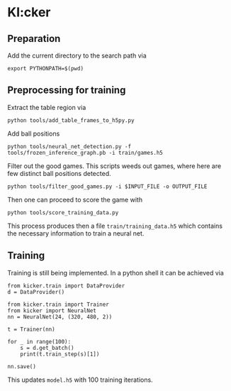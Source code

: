 # KI:cker
## Preparation

Add the current directory to the search path via
```
export PYTHONPATH=$(pwd)
``` 

## Preprocessing for training

Extract the table region via
```
python tools/add_table_frames_to_h5py.py
```
Add ball positions
```
python tools/neural_net_detection.py -f tools/frozen_inference_graph.pb -i train/games.h5
```
Filter out the good games. This scripts weeds out games, where here are few distinct ball positions detected.
```
python tools/filter_good_games.py -i $INPUT_FILE -o OUTPUT_FILE
```
Then one can proceed to score the game with
```
python tools/score_training_data.py
```
This process produces then a file `train/training_data.h5` which contains the necessary information to train a neural net.

## Training

Training is still being implemented. In a python shell it can be achieved via
```
from kicker.train import DataProvider
d = DataProvider()

from kicker.train import Trainer
from kicker import NeuralNet
nn = NeuralNet(24, (320, 480, 2))

t = Trainer(nn)

for _ in range(100):
    s = d.get_batch()
    print(t.train_step(s)[1])
    
nn.save()
```
This updates `model.h5` with 100 training iterations.